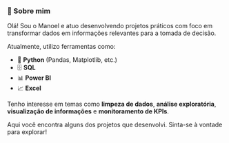 ### 👋 Sobre mim

Olá! Sou o Manoel e atuo desenvolvendo projetos práticos com foco em transformar dados em informações relevantes para a tomada de decisão.

Atualmente, utilizo ferramentas como:

* 🐍 **Python** (Pandas, Matplotlib, etc.)
* 🗄️ **SQL**
* 📊 **Power BI**
* 📈 **Excel**

Tenho interesse em temas como **limpeza de dados**, **análise exploratória**, **visualização de informações** e **monitoramento de KPIs**.

Aqui você encontra alguns dos projetos que desenvolvi. Sinta-se à vontade para explorar!
